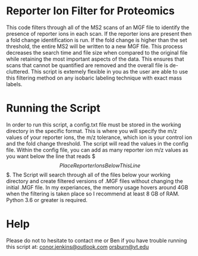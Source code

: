 # Reporter Ion Filter for Proteomics
This code filters through all of the MS2 scans of an MGF file to identify the presence of reporter ions in each scan. If the reporter ions are present then a fold change identification is run. If the fold change is higher than the set threshold, the entire MS2 will be written to a new MGF file. This process decreases the search time and file size when compared to the original file while retaining the most important aspects of the data. This ensures that scans that cannot be quantified are removed and the overall file is de-cluttered. This script is extemely flexible in you as the user are able to use this filtering method on any isobaric labeling technique with exact mass labels.

# Running the Script
In order to run this script, a config.txt file must be stored in the working directory in the specific format. This is where you will specify the m/z values of your reporter ions, the m/z tolerance, which ion is your control ion and the fold change threshold. The script will read the values in the config file. Within the config file, you can add as many reporter ion m/z values as you want below the line that reads $$$ Place Reporter Ions Below This Line $$$. The Script will search through all of the files below your working directory and create filtered versions of .MGF files without changing the initial .MGF file. In my experiances, the memory usage hovers around 4GB when the filtering is taken place so I recommend at least 8 GB of RAM. Python 3.6 or greater is required.

# Help
Please do not to hesitate to contact me or Ben if you have trouble running this script at:
conor.jenkins@outlook.com
orsburn@vt.edu
